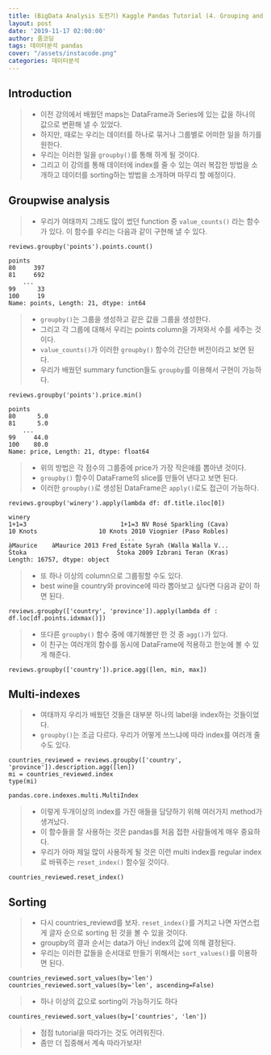 ```yaml
---
title: (BigData Analysis 도전기) Kaggle Pandas Tutorial (4. Grouping and Sorting)
layout: post
date: '2019-11-17 02:00:00'
author: 줌코딩
tags: 데이터분석 pandas
cover: "/assets/instacode.png"
categories: 데이터분석
---
```


## Introduction

>* 이전 강의에서 배웠던 maps는 DataFrame과 Series에 있는 값을 하나의 값으로 변환해 낼 수 있었다. 
>* 하지만, 때로는 우리는 데이터를 하나로 묶거나 그룹별로 어떠한 일을 하기를 원한다.
>* 우리는 이러한 일을 `groupby()`를 통해 하게 될 것이다. 
>* 그리고 이 강의를 통해 데이터에 index를 줄 수 있는 여러 복잡한 방법을 소개하고 데이터를 sorting하는 방법을 소개하며 마무리 할 예정이다. 

## Groupwise analysis

>* 우리가 여태까지 그래도 많이 썼던 function 중 `value_counts()` 라는 함수가 있다. 이 함수를 우리는 다음과 같이 구현해 낼 수 있다.

    reviews.groupby('points').points.count()

    points
    80     397
    81     692
        ... 
    99      33
    100     19
    Name: points, Length: 21, dtype: int64

>* `groupby()`는 그룹을 생성하고 같은 값을 그룹을 생성한다.
>* 그리고 각 그룹에 대해서 우리는 points column을 가져와서 수를 세주는 것이다.
>* `value_counts()`가 이러한 `groupby()` 함수의 간단한 버전이라고 보면 된다.
>* 우리가 배웠던 summary function들도 `groupby`를 이용해서 구현이 가능하다.

    reviews.groupby('points').price.min()

    points
    80      5.0
    81      5.0
        ... 
    99     44.0
    100    80.0
    Name: price, Length: 21, dtype: float64

>* 위의 방법은 각 점수의 그룹중에 price가 가장 작은애를 뽑아낸 것이다.
>* `groupby()` 함수이 DataFrame의 slice를 만들어 낸다고 보면 된다.
>* 이러한 `groupby()`로 생성된 DataFrame은 `apply()`로도 접근이 가능하다.

    reviews.groupby('winery').apply(lambda df: df.title.iloc[0])

    winery
    1+1=3                          1+1=3 NV Rosé Sparkling (Cava)
    10 Knots                 10 Knots 2010 Viognier (Paso Robles)
                                    ...                        
    àMaurice    àMaurice 2013 Fred Estate Syrah (Walla Walla V...
    Štoka                         Štoka 2009 Izbrani Teran (Kras)
    Length: 16757, dtype: object

>* 또 하나 이상의 column으로 그룹핑할 수도 있다.
>* best wine을 country와 province에 따라 뽑아보고 싶다면 다음과 같이 하면 된다.

    reviews.groupby(['country', 'province']).apply(lambda df : df.loc[df.points.idxmax()])

>* 또다른 `groupby()` 함수 중에 얘기해볼만 한 것 중 `agg()`가 있다.
>* 이 친구는 여러개의 함수를 동시에 DataFrame에 적용하고 한눈에 볼 수 있게 해준다.

    reviews.groupby(['country']).price.agg([len, min, max])

## Multi-indexes

>* 여태까지 우리가 배웠던 것들은 대부분 하나의 label을 index하는 것들이었다.
>* `groupby()`는 조금 다르다. 우리가 어떻게 쓰느냐에 따라 index를 여러개 줄 수도 있다.

    countries_reviewed = reviews.groupby(['country', 'province']).description.agg([len])
    mi = countries_reviewed.index
    type(mi)

    pandas.core.indexes.multi.MultiIndex

>* 이렇게 두개이상의 index를 가진 애들을 담당하기 위해 여러가지 method가 생겨났다.
>* 이 함수들을 잘 사용하는 것은 pandas를 처음 접한 사람들에게 매우 중요하다.
>* 우리가 아마 제일 많이 사용하게 될 것은 이런 multi index를 regular index로 바꿔주는 `reset_index()` 함수일 것이다.

    countries_reviewed.reset_index()

## Sorting

>* 다시 countries_reviewd를 보자. `reset_index()`를 거치고 나면 자연스럽게 글자 순으로 sorting 된 것을 볼 수 있을 것이다.
>* groupby의 결과 순서는 data가 아닌 index의 값에 의해 결정된다.
>* 우리는 이러한 값들을 순서대로 만들기 위해서는 `sort_values()`를 이용하면 된다.

    countries_reviewed.sort_values(by='len')
    countries_reviewed.sort_values(by='len', ascending=False)

>* 하나 이상의 값으로 sorting이 가능하기도 하다

    countires_reviewed.sort_values(by=['countries', 'len'])

>* 점점 tutorial을 따라가는 것도 어려워진다.
>* 좀만 더 집중해서 계속 따라가보자!
